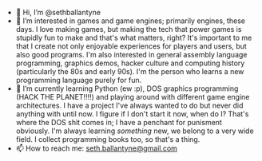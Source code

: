 - 👋 Hi, I’m @sethballantyne
- 👀 I’m interested in games and game engines; primarily engines, these days. I love making games, but making the tech that power games is stupidly fun to make and that's
what matters, right? It's important to me that I create not only enjoyable experiences for players and users, but also good programs. I'm also interested in general assembly
language programming, graphics demos, hacker culture and computing history (particularly the 80s and early 90s). I'm the person who learns a new programming language purely for fun.
- 🌱 I’m currently learning Python (ew :p), DOS graphics programming (HACK THE PLANET!!!!) and playing around with different game engine architectures. I have a project I've
always wanted to do but never did anything with until now. I figure if I don't start it now, when do I? That's where the DOS shit comes in; I have a penchant for punisment obviously. 
I'm always learning *something* new, we belong to a very wide field. I collect programming books too,
so that's a thing.
- 📫 How to reach me: seth.ballantyne@gmail.com

<!---
sethballantyne/sethballantyne is a ✨ special ✨ repository because its `README.md` (this file) appears on your GitHub profile.
You can click the Preview link to take a look at your changes.
--->
